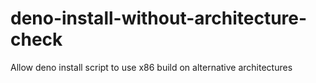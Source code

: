 # deno-install-without-architecture-check
Allow deno install script to use x86 build on alternative architectures
